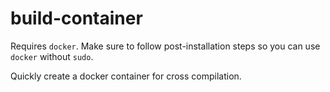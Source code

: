 # build-container

Requires `docker`. Make sure to follow post-installation steps so you can use `docker` without `sudo`.

Quickly create a docker container for cross compilation. 
